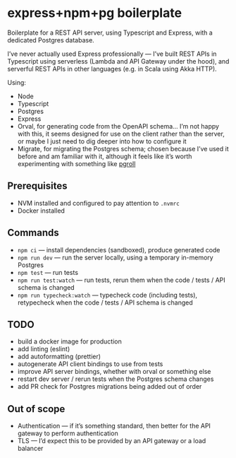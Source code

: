 # express+npm+pg boilerplate

Boilerplate for a REST API server, using Typescript and Express, with a
dedicated Postgres database.

I’ve never actually used Express professionally — I’ve built REST APIs
in Typescript using serverless (Lambda and API Gateway under the hood),
and serverful REST APIs in other languages (e.g. in Scala using Akka HTTP).

Using:

- Node
- Typescript
- Postgres
- Express
- Orval, for generating code from the OpenAPI schema… I’m not happy with
  this, it seems designed for use on the client rather than the server,
  or maybe I just need to dig deeper into how to configure it
- Migrate, for migrating the Postgres schema; chosen because I’ve used
  it before and am familiar with it, although it feels like it’s worth
  experimenting with something like [pgroll][]

[pgroll]: https://github.com/xataio/pgroll

## Prerequisites

- NVM installed and configured to pay attention to `.nvmrc`
- Docker installed

## Commands

- `npm ci` — install dependencies (sandboxed), produce generated code
- `npm run dev` — run the server locally, using a temporary in-memory Postgres
- `npm test` — run tests
- `npm run test:watch` — run tests, rerun them when the code / tests /
  API schema is changed
- `npm run typecheck:watch` — typecheck code (including tests),
  retypecheck when the code / tests / API schema is changed

## TODO

- build a docker image for production
- add linting (eslint)
- add autoformatting (prettier)
- autogenerate API client bindings to use from tests
- improve API server bindings, whether with orval or something else
- restart dev server / rerun tests when the Postgres schema changes
- add PR check for Postgres migrations being added out of order

## Out of scope

- Authentication — if it’s something standard, then better for the API
  gateway to perform authentication
- TLS — I’d expect this to be provided by an API gateway or a load
  balancer
